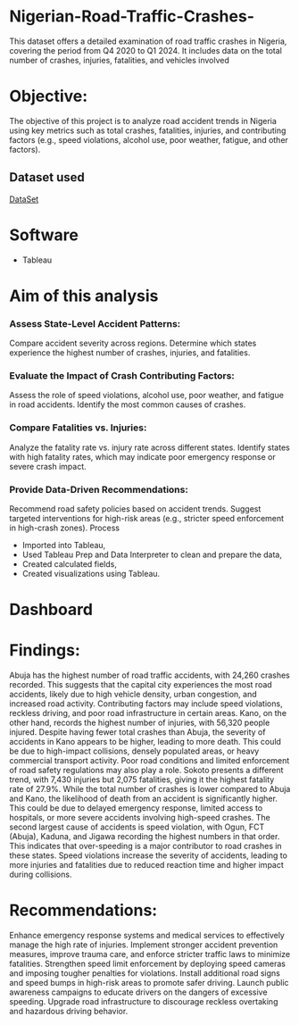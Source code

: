 # Nigerian-Road-Traffic-Crashes-
This dataset offers a detailed examination of road traffic crashes in Nigeria, covering the period from Q4 2020 to Q1 2024. It includes data on the total number of crashes, injuries, fatalities, and vehicles involved
# Objective:
The objective of this project is to analyze road accident trends in Nigeria using key metrics such as total crashes, fatalities, injuries, and contributing factors (e.g., speed violations, alcohol use, poor weather, fatigue, and other factors).
## Dataset used
<a href ="https://www.kaggle.com/datasets/akinniyiakinwande/nigerian-traffic-crashes-2020-2024">DataSet</a>

# Software
- Tableau
 
# Aim of this analysis
### Assess State-Level Accident Patterns:
Compare accident severity across regions.
Determine which states experience the highest number of crashes, injuries, and fatalities.
### Evaluate the Impact of Crash Contributing Factors:
Assess the role of speed violations, alcohol use, poor weather, and fatigue in road accidents.
Identify the most common causes of crashes.
### Compare Fatalities vs. Injuries:
Analyze the fatality rate vs. injury rate across different states.
Identify states with high fatality rates, which may indicate poor emergency response or severe crash impact.
### Provide Data-Driven Recommendations:
Recommend road safety policies based on accident trends.
Suggest targeted interventions for high-risk areas (e.g., stricter speed enforcement in high-crash zones).
Process
- Imported into Tableau,
- Used Tableau Prep and Data Interpreter to clean and prepare the data,
- Created calculated fields,
- Created visualizations using Tableau.
# Dashboard




# Findings:
Abuja has the highest number of road traffic accidents, with 24,260 crashes recorded. This suggests that the capital city experiences the most road accidents, likely due to high vehicle density, urban congestion, and increased road activity. Contributing factors may include speed violations, reckless driving, and poor road infrastructure in certain areas.
Kano, on the other hand, records the highest number of injuries, with 56,320 people injured. Despite having fewer total crashes than Abuja, the severity of accidents in Kano appears to be higher, leading to more death. This could be due to high-impact collisions, densely populated areas, or heavy commercial transport activity. Poor road conditions and limited enforcement of road safety regulations may also play a role.
Sokoto presents a different trend, with 7,430 injuries but 2,075 fatalities, giving it the highest fatality rate of 27.9%. While the total number of crashes is lower compared to Abuja and Kano, the likelihood of death from an accident is significantly higher. This could be due to delayed emergency response, limited access to hospitals, or more severe accidents involving high-speed crashes.
The second largest cause of accidents is speed violation, with Ogun, FCT (Abuja), Kaduna, and Jigawa recording the highest numbers in that order.
This indicates that over-speeding is a major contributor to road crashes in these states. Speed violations increase the severity of accidents, leading to more injuries and fatalities due to reduced reaction time and higher impact during collisions.






# Recommendations:
Enhance emergency response systems and medical services to effectively manage the high rate of injuries.
Implement stronger accident prevention measures, improve trauma care, and enforce stricter traffic laws to minimize fatalities.
Strengthen speed limit enforcement by deploying speed cameras and imposing tougher penalties for violations.
Install additional road signs and speed bumps in high-risk areas to promote safer driving.
Launch public awareness campaigns to educate drivers on the dangers of excessive speeding.
Upgrade road infrastructure to discourage reckless overtaking and hazardous driving behavior.

